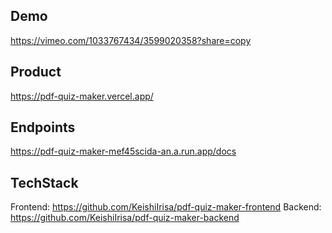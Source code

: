 ## Demo
https://vimeo.com/1033767434/3599020358?share=copy

## Product
https://pdf-quiz-maker.vercel.app/

## Endpoints
https://pdf-quiz-maker-mef45scida-an.a.run.app/docs

## TechStack
Frontend: https://github.com/KeishiIrisa/pdf-quiz-maker-frontend 
Backend: https://github.com/KeishiIrisa/pdf-quiz-maker-backend
